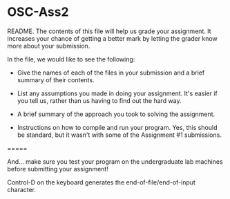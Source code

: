 # OSC-Ass2

README. The contents of this file will help us grade your assignment. It increases your chance of getting a better mark by letting the grader know more about your submission.

In the file, we would like to see the following:

* Give the names of each of the files in your submission and a brief summary of their contents.

* List any assumptions you made in doing your assignment. It's easier if you tell us, rather than us having to find out the hard way.

* A brief summary of the approach you took to solving the assignment.

* Instructions on how to compile and run your program. Yes, this should be standard, but it wasn't with some of the Assignment #1 submissions.

=====

And... make sure you test your program on the undergraduate lab machines before submitting your assignment!


Control-D on the keyboard generates the end-of-file/end-of-input character.